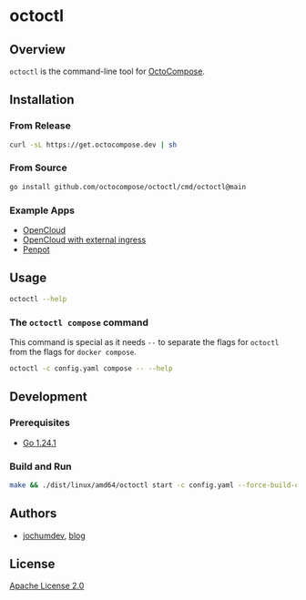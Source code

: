 # octoctl

## Overview

`octoctl` is the command-line tool for [OctoCompose](https://octocompose.dev/).

## Installation

### From Release

```sh
curl -sL https://get.octocompose.dev | sh
```

### From Source

```sh
go install github.com/octocompose/octoctl/cmd/octoctl@main
```

### Example Apps

- [OpenCloud](https://github.com/octocompose/charts/blob/main/examples/opencloud.yaml)
- [OpenCloud with external ingress](https://github.com/octocompose/charts/blob/main/examples/opencloud-exterrnal-ingress.yaml)
- [Penpot](https://github.com/octocompose/charts/blob/main/examples/penpot.yaml)

## Usage

```sh
octoctl --help
```

### The `octoctl compose` command

This command is special as it needs `--` to separate the flags for `octoctl` from the flags for `docker compose`.

```sh
octoctl -c config.yaml compose -- --help
```

## Development

### Prerequisites

- [Go 1.24.1](https://golang.org/dl/)

### Build and Run

```sh
make && ./dist/linux/amd64/octoctl start -c config.yaml --force-build-operator -l debug
```

## Authors

- [jochumdev](https://github.com/jochumdev), [blog](https://jochum.dev/)

## License

[Apache License 2.0](https://github.com/octocompose/octoctl/blob/main/LICENSE)
